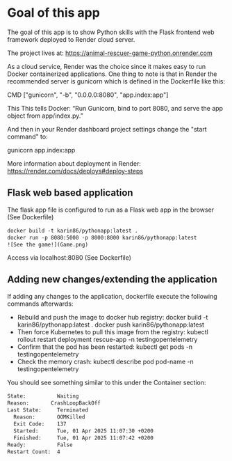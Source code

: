 # Goal of this app

The goal of this app is to show Python skills with the Flask frontend web framework deployed to Render cloud server.

The project lives at: <https://animal-rescuer-game-python.onrender.com>

As a cloud service, Render was the choice since it makes easy to run Docker containerized applications. One thing to note is that in Render the recommended server is gunicorn which is defined in the
Dockerfile like this:

CMD ["gunicorn", "-b", "0.0.0.0:8080", "app.index:app"]

This This tells Docker: “Run Gunicorn, bind to port 8080, and serve the app object from app/index.py.”

And then in your Render dashboard project settings change the "start command" to:

gunicorn app.index:app

More information about deployment in Render: <https://render.com/docs/deploys#deploy-steps>

## Flask web based application

The flask app file is configured to run as a Flask web app in the browser (See Dockerfile)

    docker build -t karin86/pythonapp:latest .
    docker run -p 8080:5000 -p 8000:8000 karin86/pythonapp:latest
    ![See the game!](Game.png)

Access via localhost:8080 (See Dockerfile)

## Adding new changes/extending the application

If adding any changes to the application, dockerfile execute the following commands afterwards:

- Rebuild and push the image to docker hub registry:
    docker build -t karin86/pythonapp:latest .
    docker push karin86/pythonapp:latest
- Then force Kubernetes to pull this image from the registry:
    kubectl rollout restart deployment rescue-app -n testingopentelemetry
- Confirm that the pod has been restarted:
    kubectl get pods -n testingopentelemetry
- Check the memory crash:
    kubectl describe pod pod-name -n testingopentelemetry

You should see something similar to this under the Container section:

    State:          Waiting
    Reason:       CrashLoopBackOff
    Last State:     Terminated
      Reason:       OOMKilled
      Exit Code:    137
      Started:      Tue, 01 Apr 2025 11:07:30 +0200
      Finished:     Tue, 01 Apr 2025 11:07:42 +0200
    Ready:          False
    Restart Count:  4
